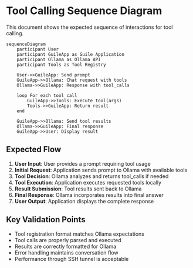 # Tool Calling Sequence Diagram

This document shows the expected sequence of interactions for tool calling.

```mermaid
sequenceDiagram
    participant User
    participant GuileApp as Guile Application
    participant Ollama as Ollama API
    participant Tools as Tool Registry
    
    User->>GuileApp: Send prompt
    GuileApp->>Ollama: Chat request with tools
    Ollama->>GuileApp: Response with tool_calls
    
    loop For each tool call
        GuileApp->>Tools: Execute tool(args)
        Tools->>GuileApp: Return result
    end
    
    GuileApp->>Ollama: Send tool results
    Ollama->>GuileApp: Final response
    GuileApp->>User: Display result
```

## Expected Flow

1. **User Input**: User provides a prompt requiring tool usage
2. **Initial Request**: Application sends prompt to Ollama with available tools
3. **Tool Decision**: Ollama analyzes and returns tool_calls if needed
4. **Tool Execution**: Application executes requested tools locally
5. **Result Submission**: Tool results sent back to Ollama
6. **Final Response**: Ollama incorporates results into final answer
7. **User Output**: Application displays the complete response

## Key Validation Points

- Tool registration format matches Ollama expectations
- Tool calls are properly parsed and executed
- Results are correctly formatted for Ollama
- Error handling maintains conversation flow
- Performance through SSH tunnel is acceptable
